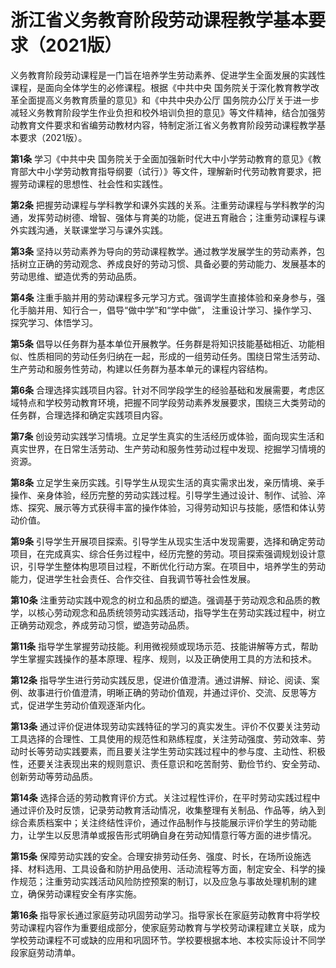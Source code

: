 # 浙江省义务教育阶段劳动课程教学基本要求（2021版）

义务教育阶段劳动课程是一门旨在培养学生劳动素养、促进学生全面发展的实践性课程，是面向全体学生的必修课程。根据《中共中央 国务院关于深化教育教学改革全面提高义务教育质量的意见》和《中共中央办公厅 国务院办公厅关于进一步减轻义务教育阶段学生作业负担和校外培训负担的意见》等文件精神，结合加强劳动教育文件要求和省编劳动教材内容，特制定浙江省义务教育阶段劳动课程教学基本要求（2021版）。

**第1条**  学习《中共中央 国务院关于全面加强新时代大中小学劳动教育的意见》《教育部大中小学劳动教育指导纲要（试行）》等文件，理解新时代劳动教育要求，把握劳动课程的思想性、社会性和实践性。

**第2条**  把握劳动课程与学科教学和课外实践的关系。注重劳动课程与学科教学的沟通，发挥劳动树德、增智、强体与育美的功能，促进五育融合；注重劳动课程与课外实践沟通，关联课堂学习与课外实践。

**第3条**  坚持以劳动素养为导向的劳动课程教学。通过教学发展学生的劳动素养，包括树立正确的劳动观念、养成良好的劳动习惯、具备必要的劳动能力、发展基本的劳动思维、塑造优秀的劳动品质。

**第4条**  注重手脑并用的劳动课程多元学习方式。强调学生直接体验和亲身参与，强化手脑并用、知行合一，倡导“做中学”和“学中做”， 注重设计学习、操作学习、探究学习、体悟学习。

**第5条**  倡导以任务群为基本单位开展教学。任务群是将知识技能基础相近、功能相似、性质相同的劳动任务归纳在一起，形成的一组劳动任务。围绕日常生活劳动、生产劳动和服务性劳动，构建以任务群为基本单元的课程内容结构。

**第6条**  合理选择实践项目内容。针对不同学段学生的经验基础和发展需要，考虑区域特点和学校劳动教育环境，把握不同学段劳动素养发展要求，围绕三大类劳动的任务群，合理选择和确定实践项目内容。

**第7条**  创设劳动实践学习情境。立足学生真实的生活经历或体验，面向现实生活和真实世界，在日常生活劳动、生产劳动和服务性劳动过程中发现、挖掘学习情境的资源。

**第8条**  立足学生亲历实践。引导学生从现实生活的真实需求出发，亲历情境、亲手操作、亲身体验，经历完整的劳动实践过程。引导学生通过设计、制作、试验、淬炼、探究、展示等方式获得丰富的操作体验，习得劳动知识与技能，感悟和体认劳动价值。

**第9条**  引导学生开展项目探索。引导学生从现实生活中发现需要，选择和确定劳动项目，在完成真实、综合任务过程中，经历完整的劳动。项目探索强调规划设计意识，引导学生整体构思项目过程，不断优化行动方案。在项目中，培养学生的劳动能力，促进学生社会责任、合作交往、自我调节等社会性发展。

**第10条**  注重劳动实践中观念的树立和品质的塑造。强调基于劳动观念和品质的教学，以核心劳动观念和品质统领劳动实践活动，指导学生在劳动实践过程中，树立正确劳动观念，养成劳动习惯，塑造劳动品质。

**第11条**  指导学生掌握劳动技能。利用微视频或现场示范、技能讲解等方式，帮助学生掌握实践操作的基本原理、程序、规则，以及正确使用工具的方法和技术。

**第12条**  指导学生进行劳动实践反思，促进价值澄清。通过讲解、辩论、阅读、案例、故事进行价值澄清，明晰正确的劳动价值观，并通过评价、交流、反思等方式，促进学生劳动价值观逐渐内化。

**第13条**  通过评价促进体现劳动实践特征的学习的真实发生。评价不仅要关注劳动工具选择的合理性、工具使用的规范性和熟练程度，关注劳动强度、劳动效率、劳动时长等劳动实践要素，而且要关注学生劳动实践过程中的参与度、主动性、积极性，还要关注表现出来的规则意识、责任意识和吃苦耐劳、勤俭节约、安全劳动、创新劳动等劳动品质。

**第14条**  选择合适的劳动教育评价方式。关注过程性评价，在平时劳动实践过程中通过评价及时反馈，记录劳动教育活动情况，收集整理有关制品、作品等，纳入到综合素质档案中；关注终结性评价，通过作品制作与技能展示评价学生的劳动能力，让学生以反思清单或报告形式明确自身在劳动知情意行等方面的进步情况。

**第15条**  保障劳动实践的安全。合理安排劳动任务、强度、时长，在场所设施选择、材料选用、工具设备和防护用品使用、活动流程等方面，制定安全、科学的操作规范；注重劳动实践活动风险防控预案的制订，以及应急与事故处理机制的建立，确保劳动课程安全有序实施。

**第16条**  指导家长通过家庭劳动巩固劳动学习。指导家长在家庭劳动教育中将学校劳动课程内容作为重要组成部分，使家庭劳动教育与学校劳动课程建立关联，成为学校劳动课程不可或缺的应用和巩固环节。学校要根据本地、本校实际设计不同学段家庭劳动清单。